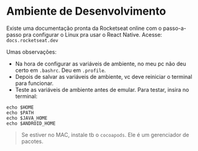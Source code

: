 # Ambiente de Desenvolvimento

Existe uma documentação pronta da Rocketseat online com o passo-a-passo pra
configurar o Linux pra usar o React Native.
Acesse: `docs.rocketseat.dev`

Umas observações:

- Na hora de configurar as variáveis de ambiente, no meu pc não deu certo em
  `.bashrc`. Deu em `.profile`.
- Depois de salvar as variáveis de ambiente, vc deve reiniciar o terminal para
  funcionar.
- Teste as variáveis de ambiente antes de emular. Para testar, insira no
  terminal:

```
echo $HOME
echo $PATH
echo $JAVA_HOME
echo $ANDROID_HOME
```

> Se estiver no MAC, instale tb o `cocoapods`. Ele é um gerenciador de pacotes.
